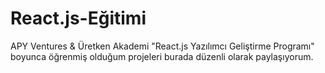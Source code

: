 # React.js-Eğitimi
APY Ventures & Üretken Akademi "React.js Yazılımcı Geliştirme Programı" boyunca öğrenmiş olduğum projeleri burada düzenli olarak paylaşıyorum. 
